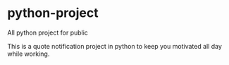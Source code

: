 # python-project
All python project for public

This is a quote notification project in python to keep you motivated all day while working.

